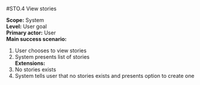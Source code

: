 #STO.4 View stories

**Scope:** System  
**Level:** User goal  
**Primary actor:** User  
**Main success scenario:**  
1. User chooses to view stories  
2. System presents list of stories  
**Extensions:**  
2. No stories exists  
  1. System tells user that no stories exists and presents option to create one  